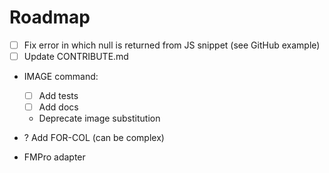 # Roadmap

* [ ] Fix error in which null is returned from JS snippet (see GitHub example)
* [ ] Update CONTRIBUTE.md
* IMAGE command:
  * [ ] Add tests
  * [ ] Add docs
  * Deprecate image substitution

* ? Add FOR-COL (can be complex)
* FMPro adapter
